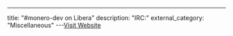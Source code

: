 ---
title: "#monero-dev on Libera"
description: "IRC:"
external_category: "Miscellaneous"
---[Visit Website](https://web.libera.chat/#monero-dev)

